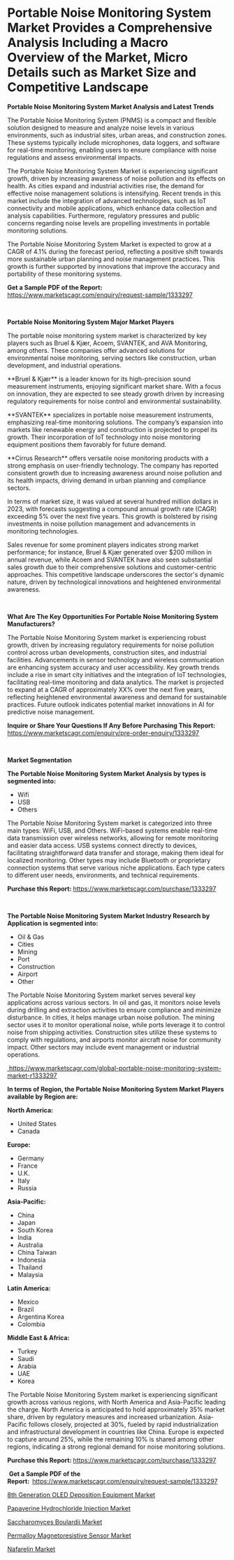 <p><h1>Portable Noise Monitoring System Market Provides a Comprehensive Analysis Including a Macro Overview of the Market, Micro Details such as Market Size and Competitive Landscape</h1></p><p><strong>Portable Noise Monitoring System Market Analysis and Latest Trends</strong></p>
<p><p>The Portable Noise Monitoring System (PNMS) is a compact and flexible solution designed to measure and analyze noise levels in various environments, such as industrial sites, urban areas, and construction zones. These systems typically include microphones, data loggers, and software for real-time monitoring, enabling users to ensure compliance with noise regulations and assess environmental impacts.</p><p>The Portable Noise Monitoring System Market is experiencing significant growth, driven by increasing awareness of noise pollution and its effects on health. As cities expand and industrial activities rise, the demand for effective noise management solutions is intensifying. Recent trends in this market include the integration of advanced technologies, such as IoT connectivity and mobile applications, which enhance data collection and analysis capabilities. Furthermore, regulatory pressures and public concerns regarding noise levels are propelling investments in portable monitoring solutions.</p><p>The Portable Noise Monitoring System Market is expected to grow at a CAGR of 4.1% during the forecast period, reflecting a positive shift towards more sustainable urban planning and noise management practices. This growth is further supported by innovations that improve the accuracy and portability of these monitoring systems.</p></p>
<p><strong>Get a Sample PDF of the Report:&nbsp;</strong> <a href="https://www.marketscagr.com/enquiry/request-sample/1333297?utm_campaign=1186&utm_medium=2&utm_source=Github&utm_content=ia&utm_term=01102024&utm_id=portable-noise-monitoring-system">https://www.marketscagr.com/enquiry/request-sample/1333297</a></p>
<p>&nbsp;</p>
<p><strong>Portable Noise Monitoring System Major Market Players</strong></p>
<p><p>The portable noise monitoring system market is characterized by key players such as Bruel & Kjær, Acoem, SVANTEK, and AVA Monitoring, among others. These companies offer advanced solutions for environmental noise monitoring, serving sectors like construction, urban development, and industrial operations.</p><p>**Bruel & Kjær** is a leader known for its high-precision sound measurement instruments, enjoying significant market share. With a focus on innovation, they are expected to see steady growth driven by increasing regulatory requirements for noise control and environmental sustainability.</p><p>**SVANTEK** specializes in portable noise measurement instruments, emphasizing real-time monitoring solutions. The company’s expansion into markets like renewable energy and construction is projected to propel its growth. Their incorporation of IoT technology into noise monitoring equipment positions them favorably for future demand.</p><p>**Cirrus Research** offers versatile noise monitoring products with a strong emphasis on user-friendly technology. The company has reported consistent growth due to increasing awareness around noise pollution and its health impacts, driving demand in urban planning and compliance sectors.</p><p>In terms of market size, it was valued at several hundred million dollars in 2023, with forecasts suggesting a compound annual growth rate (CAGR) exceeding 5% over the next five years. This growth is bolstered by rising investments in noise pollution management and advancements in monitoring technologies.</p><p>Sales revenue for some prominent players indicates strong market performance; for instance, Bruel & Kjær generated over $200 million in annual revenue, while Acoem and SVANTEK have also seen substantial sales growth due to their comprehensive solutions and customer-centric approaches. This competitive landscape underscores the sector's dynamic nature, driven by technological innovations and heightened environmental awareness.</p></p>
<p>&nbsp;</p>
<p><strong>What Are The Key Opportunities For Portable Noise Monitoring System Manufacturers?</strong></p>
<p><p>The Portable Noise Monitoring System market is experiencing robust growth, driven by increasing regulatory requirements for noise pollution control across urban developments, construction sites, and industrial facilities. Advancements in sensor technology and wireless communication are enhancing system accuracy and user accessibility. Key growth trends include a rise in smart city initiatives and the integration of IoT technologies, facilitating real-time monitoring and data analytics. The market is projected to expand at a CAGR of approximately XX% over the next five years, reflecting heightened environmental awareness and demand for sustainable practices. Future outlook indicates potential market innovations in AI for predictive noise management.</p></p>
<p><strong>Inquire or Share Your Questions If Any Before Purchasing This Report:</strong> <a href="https://www.marketscagr.com/enquiry/pre-order-enquiry/1333297?utm_campaign=1186&utm_medium=2&utm_source=Github&utm_content=ia&utm_term=01102024&utm_id=portable-noise-monitoring-system">https://www.marketscagr.com/enquiry/pre-order-enquiry/1333297</a></p>
<p>&nbsp;</p>
<p><strong>Market Segmentation</strong></p>
<p><strong>The Portable Noise Monitoring System Market Analysis by types is segmented into:</strong></p>
<p><ul><li>Wifi</li><li>USB</li><li>Others</li></ul></p>
<p><p>The Portable Noise Monitoring System market is categorized into three main types: WiFi, USB, and Others. WiFi-based systems enable real-time data transmission over wireless networks, allowing for remote monitoring and easier data access. USB systems connect directly to devices, facilitating straightforward data transfer and storage, making them ideal for localized monitoring. Other types may include Bluetooth or proprietary connection systems that serve various niche applications. Each type caters to different user needs, environments, and technical requirements.</p></p>
<p><strong>Purchase this Report:&nbsp;</strong><a href="https://www.marketscagr.com/purchase/1333297?utm_campaign=1186&utm_medium=2&utm_source=Github&utm_content=ia&utm_term=01102024&utm_id=portable-noise-monitoring-system">https://www.marketscagr.com/purchase/1333297</a></p>
<p>&nbsp;</p>
<p><strong>The Portable Noise Monitoring System Market Industry Research by Application is segmented into:</strong></p>
<p><ul><li>Oil & Gas</li><li>Cities</li><li>Mining</li><li>Port</li><li>Construction</li><li>Airport</li><li>Other</li></ul></p>
<p><p>The Portable Noise Monitoring System market serves several key applications across various sectors. In oil and gas, it monitors noise levels during drilling and extraction activities to ensure compliance and minimize disturbance. In cities, it helps manage urban noise pollution. The mining sector uses it to monitor operational noise, while ports leverage it to control noise from shipping activities. Construction sites utilize these systems to comply with regulations, and airports monitor aircraft noise for community impact. Other sectors may include event management or industrial operations.</p></p>
<p><a href="https://www.marketscagr.com/global-portable-noise-monitoring-system-market-r1333297?utm_campaign=1186&utm_medium=2&utm_source=Github&utm_content=ia&utm_term=01102024&utm_id=portable-noise-monitoring-system">&nbsp;https://www.marketscagr.com/global-portable-noise-monitoring-system-market-r1333297</a></p>
<p><strong>In terms of Region, the Portable Noise Monitoring System Market Players available by Region are:</strong></p>
<p>
    <p> <strong> North America: </strong>
        <ul>
            <li>United States</li>
            <li>Canada</li>
        </ul>
        </p> 
    <p> <strong> Europe: </strong>
        <ul>
            <li>Germany</li>
            <li>France</li>
            <li>U.K.</li>
            <li>Italy</li>
            <li>Russia</li>
        </ul>
        </p> 
    <p> <strong> Asia-Pacific: </strong>
        <ul>
            <li>China</li>
            <li>Japan</li>
            <li>South Korea</li>
            <li>India</li>
            <li>Australia</li>
            <li>China Taiwan</li>
            <li>Indonesia</li>
            <li>Thailand</li>
            <li>Malaysia</li>
        </ul>
        </p> 
    <p> <strong> Latin America: </strong>
        <ul>
            <li>Mexico</li>
            <li>Brazil</li>
            <li>Argentina Korea</li>
            <li>Colombia</li>
        </ul>
        </p> 
    <p> <strong> Middle East & Africa: </strong>
        <ul>
            <li>Turkey</li>
            <li>Saudi</li>
            <li>Arabia</li>
            <li>UAE</li>
            <li>Korea</li>
        </ul>
    </p>
    </p>
<p><p>The Portable Noise Monitoring System market is experiencing significant growth across various regions, with North America and Asia-Pacific leading the charge. North America is anticipated to hold approximately 35% market share, driven by regulatory measures and increased urbanization. Asia-Pacific follows closely, projected at 30%, fueled by rapid industrialization and infrastructural development in countries like China. Europe is expected to capture around 25%, while the remaining 10% is shared among other regions, indicating a strong regional demand for noise monitoring solutions.</p></p>
<p><strong>Purchase this Report: </strong><a href="https://www.marketscagr.com/purchase/1333297?utm_campaign=1186&utm_medium=2&utm_source=Github&utm_content=ia&utm_term=01102024&utm_id=portable-noise-monitoring-system">https://www.marketscagr.com/purchase/1333297</a></p>
<p>&nbsp;<strong>Get a Sample PDF of the Report:&nbsp;&nbsp;</strong><a href="https://www.marketscagr.com/enquiry/request-sample/1333297?utm_campaign=1186&utm_medium=2&utm_source=Github&utm_content=ia&utm_term=01102024&utm_id=portable-noise-monitoring-system">https://www.marketscagr.com/enquiry/request-sample/1333297</a></p>
<p><strong></strong></p>
<p><p><a href="https://issuu.com/reportprime-2/docs/8th-generation-oled-deposition-equi_c905ffcdb29bf5?utm_campaign=1186&utm_medium=2&utm_source=Github&utm_content=ia&utm_term=01102024&utm_id=portable-noise-monitoring-system">8th Generation OLED Deposition Equipment Market</a></p><p><a href="https://www.linkedin.com/pulse/papaverine-hydrochloride-injection-market-trends-detailed-hcngf?utm_campaign=1186&utm_medium=2&utm_source=Github&utm_content=ia&utm_term=01102024&utm_id=portable-noise-monitoring-system">Papaverine Hydrochloride Injection Market</a></p><p><a href="https://www.linkedin.com/pulse/saccharomyces-boulardii-market-global-share-ranking-overall-9xknc?utm_campaign=1186&utm_medium=2&utm_source=Github&utm_content=ia&utm_term=01102024&utm_id=portable-noise-monitoring-system">Saccharomyces Boulardii Market</a></p><p><a href="https://issuu.com/reportprime-2/docs/permalloy-magnetoresistive-sensor-m_ea74605b3e9671?utm_campaign=1186&utm_medium=2&utm_source=Github&utm_content=ia&utm_term=01102024&utm_id=portable-noise-monitoring-system">Permalloy Magnetoresistive Sensor Market</a></p><p><a href="https://www.linkedin.com/pulse/insights-nafarelin-market-share-competitive-landscape-period-aaloc?utm_campaign=1186&utm_medium=2&utm_source=Github&utm_content=ia&utm_term=01102024&utm_id=portable-noise-monitoring-system">Nafarelin Market</a></p></p>